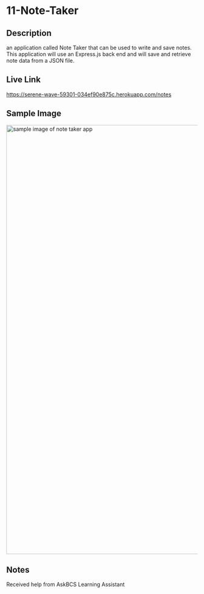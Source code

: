 # 11-Note-Taker
## Description
an application called Note Taker that can be used to write and save notes. This application will use an Express.js back end and will save and retrieve note data from a JSON file.

## Live Link
https://serene-wave-59301-034ef90e875c.herokuapp.com/notes

## Sample Image
<img width="1128" alt="sample image of note taker app" src="https://github.com/sangelito/11-Note-Taker/assets/129316135/962d9521-abca-4f7d-b05d-46081ac8d263">

## Notes
Received help from AskBCS Learning Assistant 
